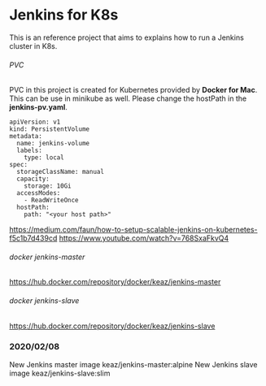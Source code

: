 # Jenkins for K8s

This is an reference project that aims to explains how to run a Jenkins cluster in K8s.

###### PVC
PVC in this project is created for Kubernetes provided by **Docker for Mac**. This can be use in minikube as well. Please change the hostPath in the **jenkins-pv.yaml**.
```
apiVersion: v1
kind: PersistentVolume
metadata:
  name: jenkins-volume
  labels:
    type: local
spec:
  storageClassName: manual
  capacity:
    storage: 10Gi
  accessModes:
    - ReadWriteOnce
  hostPath:
    path: "<your host path>"
```

https://medium.com/faun/how-to-setup-scalable-jenkins-on-kubernetes-f5c1b7d439cd
https://www.youtube.com/watch?v=768SxaFkvQ4

###### docker jenkins-master 
https://hub.docker.com/repository/docker/keaz/jenkins-master

###### docker jenkins-slave 
https://hub.docker.com/repository/docker/keaz/jenkins-slave

### 2020/02/08
New Jenkins master image keaz/jenkins-master:alpine
New Jenkins slave image keaz/jenkins-slave:slim

